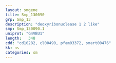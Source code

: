 ```yaml
---
layout: smgene
title: Smp_130090
grp: Smp_13
description: "deoxyribonuclease 1 2 like"
smp: Smp_130090.1
uniprot: "G4VBU1"
length:   348
cdd: "cd10282, cl00490, pfam03372, smart00476"
kk: ns
categories: sm
---
```

